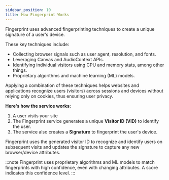 ```yaml
---
sidebar_position: 10
title: How Fingerprint Works
---
```


Fingerprint uses advanced fingerprinting techniques to create a unique signature of a user's device. 

These key techniques include:

- Collecting browser signals such as user agent, resolution, and fonts.
- Leveraging Canvas and AudioContext APIs.
- Identifying individual visitors using CPU and memory stats, among other things.
- Proprietary algorithms and machine learning (ML) models.

Applying a combination of these techniques helps websites and applications recognize users (visitors) across sessions and devices without relying only on cookies, thus ensuring user privacy. 

**Here's how the service works:**

1. A user visits your site
1. The Fingerprint service generates a unique **Visitor ID (VID)** to identify the user.
1. The service also creates a **Signature** to fingerprint the user's device.

Fingerprint uses the generated visitor ID to recognize and identify users on subsequent visits and updates the signature to capture any new browser/device attributes. 

:::note
Fingerprint uses proprietary algorithms and ML models to match fingerprints with high confidence, even with changing attributes. A score indicates this confidence level.
:::
